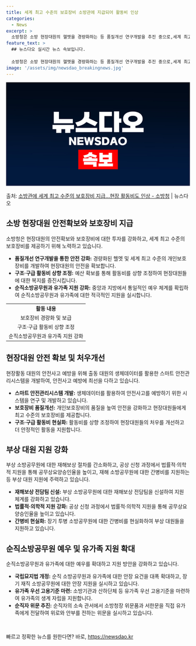 ```yaml
---
title: 세계 최고 수준의 보호장비 소방관에 지급되어 활동비 인상
categories:
  - News
excerpt: >
  소방청은 소방 현장대원의 헬멧을 경량화하는 등 품질개선 연구개발을 추진 중으로,세계 최고 수준의 보호장비를 …
feature_text: >
  ## 뉴스다오 실시간 뉴스 속보입니다.

  소방청은 소방 현장대원의 헬멧을 경량화하는 등 품질개선 연구개발을 추진 중으로,세계 최고 수준의 보호장비를 …
image: '/assets/img/newsdao_breakingnews.jpg'
---
```


![뉴스다오 속보](/assets/img/newsdao_breakingnews.jpg)

<p>출처: <a href="https://newsdao.kr/3308" rel="dofollow">소방관에 세계 최고 수준의 보호장비 지급…현장 활동비도  인상 - 소방청</a> | 뉴스다오</p>

<h2 data-ke-size="size26">소방 현장대원 안전확보와 보호장비 지급</h2>
<p data-ke-size="size16">소방청은 현장대원의 안전확보와 보호장비에 대한 투자를 강화하고, 세계 최고 수준의 보호장비를 제공하기 위해 노력하고 있습니다.</p>
<ul>
  <li><b>품질개선 연구개발을 통한 안전 강화:</b> 경량화된 헬멧 및 세계 최고 수준의 개인보호장비를 개발하여 현장대원의 안전을 확보합니다.</li>
  <li><b>구조·구급 활동비 상향 조정:</b> 예산 확보를 통해 활동비를 상향 조정하여 현장대원들에 대한 복지를 증진시킵니다.</li>
  <li><b>순직소방공무원과 유가족 지원 강화:</b> 중앙과 지방에서 통일적인 예우 체계를 확립하여 순직소방공무원과 유가족에 대한 적극적인 지원을 실시합니다.</li>
</ul>
<table>
  <tr>
    <td style="text-align: center; height: 17px;"><b>활동 내용</b></td>
  </tr>
  <tr>
    <td style="text-align: center; height: 17px;">보호장비 경량화 및 보급</td>
  </tr>
  <tr>
    <td style="text-align: center; height: 17px;">구조·구급 활동비 상향 조정</td>
  </tr>
  <tr>
    <td style="text-align: center; height: 17px;">순직소방공무원과 유가족 지원 강화</td>
  </tr>
</table>

<h2 data-ke-size="size26">현장대원 안전 확보 및 처우개선</h2>
<p data-ke-size="size16">현장활동 대원의 안전사고 예방을 위해 출동 대원의 생체데이터를 활용한 스마트 안전관리시스템을 개발하여, 안전사고 예방에 최선을 다하고 있습니다.</p>
<ul>
  <li><b>스마트 안전관리시스템 개발:</b> 생체데이터를 활용하여 안전사고를 예방하기 위한 시스템을 연구 및 개발하고 있습니다.</li>
  <li><b>보호장비 품질개선:</b> 개인보호장비의 품질을 높여 안전을 강화하고 현장대원들에게 최고 수준의 보호장비를 제공합니다.</li>
  <li><b>구조·구급 활동비 현실화:</b> 활동비를 상향 조정하여 현장대원들의 처우를 개선하고 더 안정적인 활동을 지원합니다.</li>
</ul>

<h2 data-ke-size="size26">부상 대원 지원 강화</h2>
<p data-ke-size="size16">부상 소방공무원에 대한 재해보상 절차를 간소화하고, 공상 신청 과정에서 법률적·의학적 지원을 통해 공무상요양승인율을 높이고, 재해 소방공무원에 대한 간병비를 지원하는 등 부상 대원 지원에 주력하고 있습니다.</p>
<ul>
  <li><b>재해보상 전담팀 신설:</b> 부상 소방공무원에 대한 재해보상 전담팀을 신설하여 지원 체계를 강화하고 있습니다.</li>
  <li><b>법률적·의학적 지원 강화:</b> 공상 신청 과정에서 법률적·의학적 지원을 통해 공무상요양승인율을 높이고 있습니다.</li>
  <li><b>간병비 현실화:</b> 장기 투병 소방공무원에 대한 간병비를 현실화하여 부상 대원들을 지원하고 있습니다.</li>
</ul>

<h2 data-ke-size="size26">순직소방공무원 예우 및 유가족 지원 확대</h2>
<p data-ke-size="size16">순직소방공무원과 유가족에 대한 예우를 확대하고 지원 방안을 강화하고 있습니다.</p>
<ul>
  <li><b>국립묘지법 개정:</b> 순직 소방공무원과 유가족에 대한 안장 요건을 대폭 확대하고, 장기 재직 소방공무원에 대한 안장 지원을 실시하고 있습니다.</li>
  <li><b>유가족 우선 고용기준 마련:</b> 소방기관과 산하단체 등 유가족 우선 고용기준을 마련하여 유가족의 생계 자립을 지원합니다.</li>
  <li><b>순직자 위문 추진:</b> 순직자의 소속 관서에서 소방청장 위문품과 서한문을 직접 유가족에게 전달하여 위로와 안부를 전하는 위문을 실시하고 있습니다.</li>
</ul>

<p data-ke-size="size16">&nbsp;</p> 

빠르고 정확한 뉴스를 원한다면? 바로, <a href="https://newsdao.kr" rel="dofollow">https://newsdao.kr</a>


